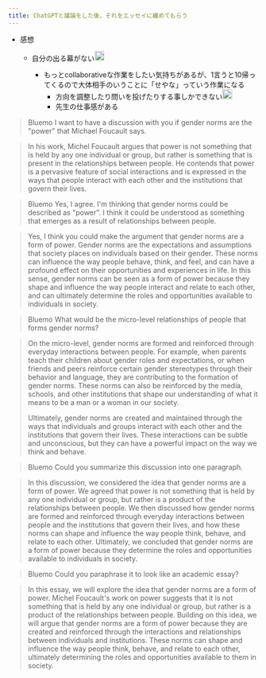 ```yaml
---
title: ChatGPTと議論をした後、それをエッセイに纏めてもらう
---
```


* 感想
  * 自分の出る幕がない<img src='https://scrapbox.io/api/pages/blu3mo-public/blu3mo/icon' alt='blu3mo.icon' height="19.5"/>

    * もっとcollaborativeな作業をしたい気持ちがあるが、1言うと10帰ってくるので大体相手のいうことに「せやな」っていう作業になる
      * 方向を調整したり問いを投げたりする事しかできない<img src='https://scrapbox.io/api/pages/blu3mo-public/blu3mo/icon' alt='blu3mo.icon' height="19.5"/>
      * 先生の仕事感がある

 > 
 > Bluemo
 > I want to have a discussion with you if gender norms are the "power" that Michael Foucault says.

 > 
 > In his work, Michel Foucault argues that power is not something that is held by any one individual or group, but rather is something that is present in the relationships between people. He contends that power is a pervasive feature of social interactions and is expressed in the ways that people interact with each other and the institutions that govern their lives.

 > 
 > Bluemo
 > Yes, I agree. I'm thinking that gender norms could be described as "power". I think it could be understood as something that emerges as a result of relationships between people.

 > 
 > Yes, I think you could make the argument that gender norms are a form of power. Gender norms are the expectations and assumptions that society places on individuals based on their gender. These norms can influence the way people behave, think, and feel, and can have a profound effect on their opportunities and experiences in life. In this sense, gender norms can be seen as a form of power because they shape and influence the way people interact and relate to each other, and can ultimately determine the roles and opportunities available to individuals in society.

 > 
 > Bluemo
 > What would be the micro-level relationships of people that forms gender norms?

 > 
 > On the micro-level, gender norms are formed and reinforced through everyday interactions between people. For example, when parents teach their children about gender roles and expectations, or when friends and peers reinforce certain gender stereotypes through their behavior and language, they are contributing to the formation of gender norms. These norms can also be reinforced by the media, schools, and other institutions that shape our understanding of what it means to be a man or a woman in our society.
 > 
 > Ultimately, gender norms are created and maintained through the ways that individuals and groups interact with each other and the institutions that govern their lives. These interactions can be subtle and unconscious, but they can have a powerful impact on the way we think and behave.

 > 
 > Bluemo
 > Could you summarize this discussion into one paragraph.

 > 
 > In this discussion, we considered the idea that gender norms are a form of power. We agreed that power is not something that is held by any one individual or group, but rather is a product of the relationships between people. We then discussed how gender norms are formed and reinforced through everyday interactions between people and the institutions that govern their lives, and how these norms can shape and influence the way people think, behave, and relate to each other. Ultimately, we concluded that gender norms are a form of power because they determine the roles and opportunities available to individuals in society.

 > 
 > Bluemo
 > Could you paraphrase it to look like an academic essay?

 > 
 > In this essay, we will explore the idea that gender norms are a form of power. Michel Foucault's work on power suggests that it is not something that is held by any one individual or group, but rather is a product of the relationships between people. Building on this idea, we will argue that gender norms are a form of power because they are created and reinforced through the interactions and relationships between individuals and institutions. These norms can shape and influence the way people think, behave, and relate to each other, ultimately determining the roles and opportunities available to them in society.
